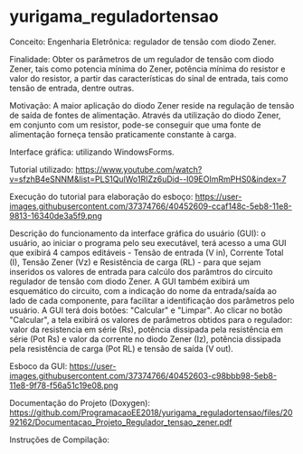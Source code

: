 # yurigama_reguladortensao

Conceito: Engenharia Eletrônica: regulador de tensão com diodo Zener.

Finalidade: Obter os parâmetros de um regulador de tensão com diodo Zener, tais como potencia mínima do Zener, potência mínima do resistor e valor do resistor, a partir das características do sinal de entrada, tais como tensão de entrada, dentre outras.

Motivação: A maior aplicação do diodo Zener reside na regulação de tensão de saída de fontes de alimentação. Através da utilização do diodo Zener, em conjunto com um resistor, pode-se conseguir que uma fonte de alimentação forneça tensão praticamente constante à carga. 

Interface gráfica: utilizando WindowsForms.

Tutorial utilizado: https://www.youtube.com/watch?v=sfzhB4eSNNM&list=PLS1QulWo1RIZz6uDid--I09EOImRmPHS0&index=7

Execução do tutorial para elaboração do esboço: https://user-images.githubusercontent.com/37374766/40452609-ccaf148c-5eb8-11e8-9813-16340de3a5f9.png

Descrição do funcionamento da interface gráfica do usuário (GUI): o usuário, ao iniciar o programa pelo seu executável, terá acesso a uma GUI que exibirá 4 campos editáveis - Tensão de entrada (V in), Corrente Total (I), Tensão Zener (Vz) e Resistência de carga (RL) - para que sejam inseridos os valores de entrada para calcúlo dos parâmtros do circuito regulador de tensão com diodo Zener. A GUI também exibirá um esquemático do circuito, com a indicação do nome da entrada/saída ao lado de cada componente, para facilitar a identificação dos parâmetros pelo usuário. A GUI terá dois botões: "Calcular" e "Limpar". Ao clicar no botão "Calcular", a tela exibirá os valores de parâmetros obtidos para o regulador: valor da resistencia em série (Rs), potência dissipada pela resistência em série (Pot Rs) e valor da corrente no diodo Zener (Iz), potência dissipada pela resistência de carga (Pot RL) e tensão de saída (V out).

Esboco da GUI: https://user-images.githubusercontent.com/37374766/40452603-c98bbb98-5eb8-11e8-9f78-f56a51c19e08.png

Documentação do Projeto (Doxygen): https://github.com/ProgramacaoEE2018/yurigama_reguladortensao/files/2092162/Documentacao_Projeto_Regulador_tensao_zener.pdf

Instruções de Compilação:
